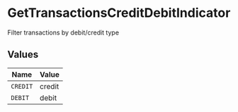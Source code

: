 # GetTransactionsCreditDebitIndicator

Filter transactions by debit/credit type


## Values

| Name     | Value    |
| -------- | -------- |
| `CREDIT` | credit   |
| `DEBIT`  | debit    |